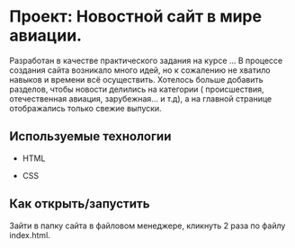# Проект: Новостной сайт в мире авиации.

Разработан в качестве практического задания на курсе …
В процессе создания сайта возникало много идей, но к сожалению не хватило навыков и времени всё осуществить.
Хотелось больше добавить разделов, чтобы новости делились на категории ( происшествия, отечественная авиация, зарубежная... и т.д), а 
на главной странице отображались только свежие выпуски. 


## Используемые технологии

* HTML

* CSS 


## Как открыть/запустить

Зайти в папку сайта в файловом менеджере, кликнуть 2 раза по файлу index.html.